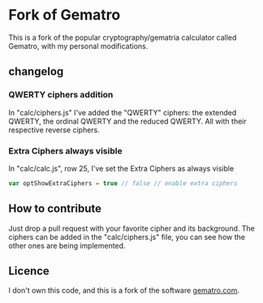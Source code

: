 # Fork of Gematro

This is a fork of the popular cryptography/gematria calculator called Gematro, with my personal modifications.

## changelog

### QWERTY ciphers addition
In "calc/ciphers.js" I've added the "QWERTY" ciphers: the extended QWERTY, the ordinal QWERTY and the reduced QWERTY. All with their respective reverse ciphers.

### Extra Ciphers always visible
In "calc/calc.js", row 25, I've set the Extra Ciphers as always visible

```javascript
var optShowExtraCiphers = true // false // enable extra ciphers
```

## How to contribute

Just drop a pull request with your favorite cipher and its background.
The ciphers can be added in the "calc/ciphers.js" file, you can see how the other ones are being implemented.

## Licence

I don't own this code, and this is a fork of the software [gematro.com](https://gematro.com).
